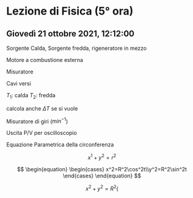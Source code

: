 # Lezione di Fisica (5° ora)
## Giovedì 21 ottobre 2021, 12:12:00


Sorgente Calda, Sorgente fredda, rigeneratore in mezzo

Motore a combustione esterna




Misuratore

Cavi versi

$T_1$: calda
$T_2$: fredda

calcola anche $\Delta T$ se si vuole

Misuratore di giri ($min^{-1}$)

Uscita P/V per oscilloscopio




Equazione Parametrica della circonferenza

$$
x^1+y^2=r^2
$$


$$
\begin{equation} \begin{cases} x^2=R^2\cos^2t\\y^2=R^2\sin^2t \end{cases} \end{equation}
$$


$$
x^2+y^2=R^2(
$$
<!--stackedit_data:
eyJoaXN0b3J5IjpbLTk2NDMxNzQxNCwtOTgzNjM2OTM5LC03ND
kyNjg3NDYsMTYxODk3MDc2MF19
-->